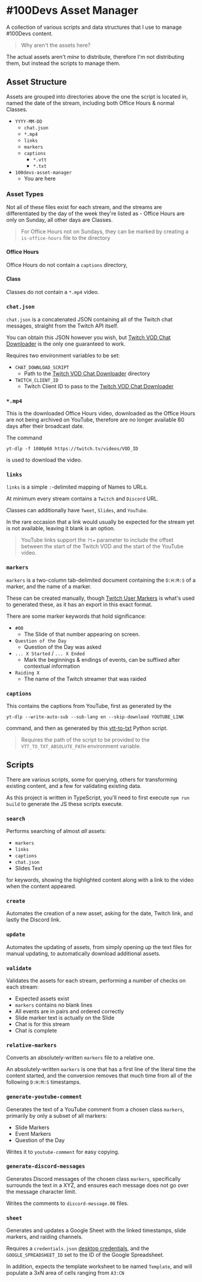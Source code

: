 # #100Devs Asset Manager

A collection of various scripts and data structures that I use to manage #100Devs content.

> Why aren't the assets here?

The actual assets aren't *mine* to distribute, therefore I'm not distributing them, but instead the scripts to manage them.

## Asset Structure

Assets are grouped into directories above the one the script is located in, named the date of the stream, including both Office Hours & normal Classes.

- `YYYY-MM-DD`
  - `chat.json`
  - `*.mp4`
  - `links`
  - `markers`
  - `captions`
    - `*.vtt`
    - `*.txt`
- `100devs-asset-manager`
  - You are here

### Asset Types

Not all of these files exist for each stream, and the streams are differentiated by the day of the week they're listed as - Office Hours are only on Sunday, all other days are Classes.

> For Office Hours not on Sundays, they can be marked by creating a `is-office-hours` file to the directory

#### Office Hours

Office Hours do not contain a `captions` directory,

#### Class

Classes do not contain a `*.mp4` video.

### `chat.json`

`chat.json` is a concatenated JSON containing all of the Twitch chat messages, straight from the Twitch API itself.

You can obtain this JSON however you wish, but [Twitch VOD Chat Downloader](https://github.com/RascalTwo/TwitchVODChatDownloader) is the only one guaranteed to work.

Requires two environment variables to be set:

- `CHAT_DOWNLOAD_SCRIPT`
  - Path to the [Twitch VOD Chat Downloader](https://github.com/RascalTwo/TwitchVODChatDownloader) directory
- `TWITCH_CLIENT_ID`
  - Twitch Client ID to pass to the [Twitch VOD Chat Downloader](https://github.com/RascalTwo/TwitchVODChatDownloader)

### `*.mp4`

This is the downloaded Office Hours video, downloaded as the Office Hours are not being archived on YouTube, therefore are no longer available 60 days after their broadcast date.

The command

```shell
yt-dlp -f 1080p60 https://twitch.tv/videos/VOD_ID
```

is used to download the video.

### `links`

`links` is a simple `:`-delimited mapping of Names to URLs.

At minimum every stream contains a `Twitch` and `Discord` URL.

Classes can additionally have `Tweet`, `Slides`, and `YouTube`.

In the rare occasion that a link would usually be expected for the stream yet is not available, leaving it blank is an option.

> YouTube links support the `?t=` parameter to include the offset between the start of the Twitch VOD and the start of the YouTube video.

### `markers`

`markers` is a two-column tab-delimited document containing the `D:H:M:S` of a marker, and the name of a marker.

These can be created manually, though [Twitch User Markers](https://github.com/RascalTwo/TwitchUserMarkers) is what's used to generated these, as it has an export in this exact format.

There are some marker keywords that hold significance:

- `#00`
  - The Slide of that number appearing on screen.
- `Question of the Day`
  - Question of the Day was asked
- `... X Started` / `... X Ended`
  - Mark the beginnings & endings of events, can be suffixed after contextual information
- `Raiding X`
  - The name of the Twitch streamer that was raided

### `captions`

This contains the captions from YouTube, first as generated by the

```shell
yt-dlp --write-auto-sub --sub-lang en --skip-download YOUTUBE_LINK
```

command, and then as generated by this [vtt-to-txt](https://gist.github.com/glasslion/b2fcad16bc8a9630dbd7a945ab5ebf5e) Python script.

> Requires the path of the script to be provided to the `VTT_TO_TXT_ABSOLUTE_PATH` environment variable.

## Scripts

There are various scripts, some for querying, others for transforming existing content, and a few for validating existing data.

As this project is written in TypeScript, you'll need to first execute `npm run build` to generate the JS these scripts execute.

### `search`

Performs searching of almost _all_ assets:

- `markers`
- `links`
- `captions`
- `chat.json`
- Slides Text

for keywords, showing the highlighted content along with a link to the video when the content appeared.

### `create`

Automates the creation of a new asset, asking for the date, Twitch link, and lastly the Discord link.

### `update`

Automates the updating of assets, from simply opening up the text files for manual updating, to automatically download additional assets.

### `validate`

Validates the assets for each stream, performing a number of checks on each stream:

- Expected assets exist
- `markers` contains no blank lines
- All events are in pairs and ordered correctly
- Slide marker text is actually on the Slide
- Chat is for this stream
- Chat is complete

### `relative-markers`

Converts an absolutely-written `markers` file to a relative one.

An absolutely-written `markers` is one that has a first line of the literal time the content started, and the conversion removes that much time from all of the following `D:H:M:S` timestamps.

### `generate-youtube-comment`

Generates the text of a YouTube comment from a chosen class `markers`, primarily by only a subset of all markers:

- Slide Markers
- Event Markers
- Question of the Day

Writes it to `youtube-comment` for easy copying.

### `generate-discord-messages`

Generates Discord messages of the chosen class `markers`, specifically surrounds the text in a XYZ, and ensures each message does not go over the message character limit.

Writes the comments to `discord-message.00` files.

### `sheet`

Generates and updates a Google Sheet with the linked timestamps, slide markers, and raiding channels.

Requires a `credentials.json` [desktop credentials](https://developers.google.com/workspace/guides/create-credentials), and the `GOOGLE_SPREADSHEET_ID` set to the ID of the Google Spreadsheet.

In addition, expects the template worksheet to be named `Template`, and will populate a 3xN area of cells ranging from `A3:CN`
